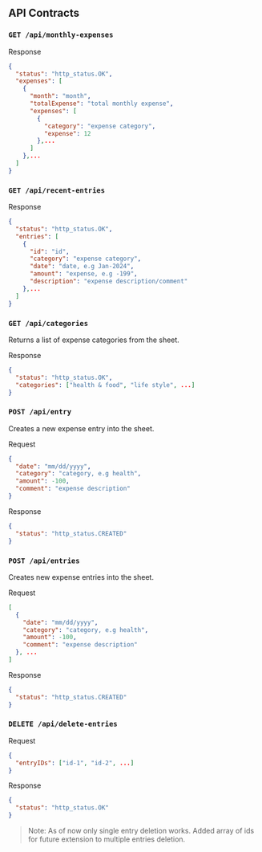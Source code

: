 ## API Contracts

### `GET /api/monthly-expenses`

Response

```json
{
  "status": "http_status.OK",
  "expenses": [
    {
      "month": "month",
      "totalExpense": "total monthly expense",
      "expenses": [
        {
          "category": "expense category",
          "expense": 12
        },...
      ]
    },...
  ]
}
```

### `GET /api/recent-entries`

Response

```json
{
  "status": "http_status.OK",
  "entries": [
    {
      "id": "id",
      "category": "expense category",
      "date": "date, e.g Jan-2024",
      "amount": "expense, e.g -199",
      "description": "expense description/comment"
    },...
  ]
}
```

### `GET /api/categories`

Returns a list of expense categories from the sheet.

Response

```json
{
  "status": "http_status.OK",
  "categories": ["health & food", "life style", ...]
}
```

### `POST /api/entry`

Creates a new expense entry into the sheet.

Request

```json
{
  "date": "mm/dd/yyyy",
  "category": "category, e.g health",
  "amount": -100,
  "comment": "expense description"
}
```

Response

```json
{
  "status": "http_status.CREATED"
}
```

### `POST /api/entries`

Creates new expense entries into the sheet.

Request

```json
[
  {
    "date": "mm/dd/yyyy",
    "category": "category, e.g health",
    "amount": -100,
    "comment": "expense description"
  }, ...
]
```

Response

```json
{
  "status": "http_status.CREATED"
}
```

### `DELETE /api/delete-entries`

Request

```json
{
  "entryIDs": ["id-1", "id-2", ...]
}
```

Response

```json
{
  "status": "http_status.OK"
}
```

> Note: As of now only single entry deletion works. Added array of ids for future extension to multiple entries deletion.
